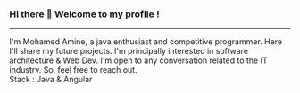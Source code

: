 ### Hi there 👋 Welcome to my profile !
_______________________________________________________________
I'm Mohamed Amine, a java enthusiast and competitive programmer. Here I'll share my future projects. I'm principally interested in software architecture & Web Dev. I'm open to any conversation related to the IT industry. So, feel free to reach out. <br/>
Stack : Java & Angular
<!--
**medaminefracso/medaminefracso** is a ✨ _special_ ✨ repository because its `README.md` (this file) appears on your GitHub profile.

Here are some ideas to get you started:

- 🔭 I’m currently working on ...
- 🌱 I’m currently learning ...
- 👯 I’m looking to collaborate on ...
- 🤔 I’m looking for help with ...
- 💬 Ask me about ...
- 📫 How to reach me: ...
- 😄 Pronouns: ...
- ⚡ Fun fact: ...
-->
